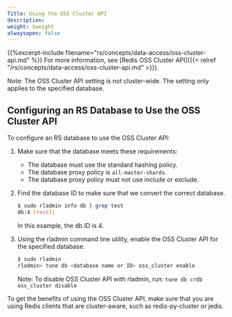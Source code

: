 ```yaml
---
Title: Using the OSS Cluster API
description: 
weight: $weight
alwaysopen: false
---
```

{{%excerpt-include filename="rs/concepts/data-access/oss-cluster-api.md" %}} 
For more information, see [Redis OSS Cluster API]({{< relref "/rs/concepts/data-access/oss-cluster-api.md" >}}).

Note: The OSS Cluster API setting is not cluster-wide. 
The setting only applies to the specified database.

## Configuring an RS Database to Use the OSS Cluster API

To configure an RS database to use the OSS Cluster API:

1. Make sure that the database meets these requirements:
    * The database must use the standard hashing policy.
    * The database proxy policy is `all-master-shards`.
    * The database proxy policy must not use include or exclude.
1. Find the database ID to make sure that we convert the correct database.

    ```sh
    $ sudo rladmin info db | grep test
    db:4 [test]:
    ```

    In this example, the db ID is 4.

1. Using the rladmin command line utility, enable the OSS Cluster API 
for the specified database.

    ```sh
    $ sudo rladmin
    rladmin> tune db <database name or ID> oss_cluster enable
    ```

    Note: To disable OSS Cluster API with rladmin, run: `tune db crdb oss_cluster disable`

To get the benefits of using the OSS Cluster API, make sure that you are using 
Redis clients that are cluster-aware, such as redis-py-cluster or jedis.
